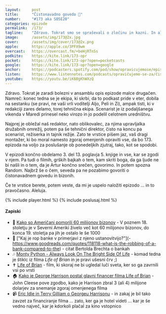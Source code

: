 ```yaml
---
layout: 	post
title:  	"Čistonavadno govedo 🐂"
number: 	"#173 aka S05E20"
categories:	epizode
permalink:	/173/
tagline: 	"Zdravo. Tokrat smo se spraševali o zločinu in kazni. In ali je strelski vod poštena kazen za direktorje zavarovalnic (ali bank)? In tudi, da je čas, da nekdo prevzame svoj del odgovornosti."
image:		/assets/img/173@2x.jpg
cover:		/assets/img/cover/173@2x.png
apple:		https://apple.co/3PFX9wm
overcast:	https://overcast.fm/+beHjRTnSs
podkite:	https://kite.link/173-opr
pocket:		https://kite.link/173-opr?open=pocketcasts
google:		https://kite.link/173-opr?open=google
anchor:		https://podcasters.spotify.com/pod/show/opravicujemose/episodes/istonavadno-govedo-e29e7p8
listen:		https://www.listennotes.com/podcasts/opravičujemo-se-za/čistonavadno-govedo-EaWPnlN_1z-/embed/
youtube:	https://youtu.be/iK60gKhWXzQ
---
```


Zdravo. Tokrat je zaradi bolezni v ansamblu opis epizode malce drugačen. Namreč: konec tedna se je ekipa, ki skrbi, da to podkast pride v eter, dobila na sestanku (se pravi, ne vaši vrli voditelji Aljo, Peli in Zi), ampak tisti, ki v redakciji zares delamo, torej tehnična ekipa. Scenarist je iz podaljšanega vikenda v Maredi prinesel neko virozo in jo podelil celotnem uredništvu. 

Najprej je obležal naš redaktor, nato oblikovalec, za njima upravljalka družabnih omrežij, potem pa še tehnični direktor, čisto na koncu pa scenarist, režiserka in tajnik režije. Zato te vrstice pišem jaz, vaš dragi montažer, ki bo moral namesto zgoraj omenjenih opraviti vse, da bo 173. epizoda na voljo za poslušanje ob ponedeljkih zjutraj, tako, kot se spodobi. 

V epizodi končno obdelamo 3. del 13. poglavja 5. knjige in vse, kar se zgodi v njem. Pa tudi o filmih, grških bajkah o tem, kam skriti boga, da ga ljude ne bi našli in o tem, da je Artur končno srečen, govorimo. In potem spozna Random. Najbrž še o čem, seveda pa ne pozabimo govoriti o čistonavadnem govedu in bizonih. 

Če te vrstice berete, potem veste, da mi je uspelo naložiti epizodo ... in to pravočasno. Aleluja. 

{% include player.html %}
{% include poslusaj.html %}

<!--break-->

#### Zapiski

- 🦬 [Kako so Američani pomorili 60 milijonov bizonov](https://www.youtube.com/watch?v=-IgvgvDbG-Q) - V poznem 18. stoletju je v Severni Ameriki živelo več kot 60 milijonov bizonov, do konca 19. stoletja pa jih je ostalo le še 1000 
- 🏦 ["Kaj je rop banke v primerjavi z njeno ustanovitvijo?"](- https://www.goodreads.com/quotes/118118-what-is-the-robbing-of-a-bank-compared-to-the) - citat Bertolda Brechta o bankah 
- 🎶 [Monty Python - Always Look On The Bright Side Of Life](https://www.youtube.com/watch?v=X_-q9xeOgG4) - komad tedna je štiklc iz filma _Life of Brian_ in je pravi ušesni črv ;)
- ✝️ [Life of Brian](https://www.imdb.com/title/tt0079470/) - film, ki skoraj ne bi ugledal luči sveta, ker so ga zavrnili vsi po vrsti 
- 🏠 [Kako je George Harrison postal glavni financer filma Life of Brian](https://youtu.be/rrka-BeIeL0?si=fjuYS-XjLiWcUAF0&t=90) - John Cleese pove zgodbo, kako je Harrison zbral 3 (ali 4) milijone dolarjev za snemanje zgoraj omenjenega filma 
- 📹 [Eric Idle in Terry Gilliam o Georgeu Harrisonu](https://www.youtube.com/watch?v=rDFdcfRAaCg) - in zakaj je bil tako zavzet za financiranje filma ... zato, ker ga je hotel videti ... kar je še vedno največ, kar je kdorkoli plačal za kino vstopnico 